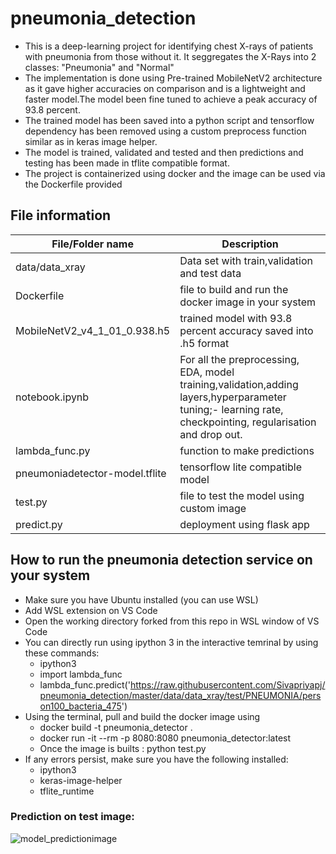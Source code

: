 # pneumonia_detection

* This is a deep-learning project for identifying chest X-rays of patients with pneumonia from those without it. It seggregates the X-Rays into 2 classes: "Pneumonia" and "Normal"
* The implementation is done using Pre-trained MobileNetV2 architecture as it gave higher accuracies on comparison and is a lightweight and faster model.The model been fine tuned to achieve a peak accuracy of 93.8 percent.
* The trained model has been saved into a python script and tensorflow dependency has been removed using a custom preprocess function similar as in keras image helper.
* The model is trained, validated and tested and then predictions and testing has been made in tflite compatible format.
* The project is containerized using docker and the image can be used via the Dockerfile provided

## File information
|File/Folder name|Description|
|---|--
|data/data_xray|Data set with train,validation and test data|
|Dockerfile|file to build and run the docker image in your system|
|MobileNetV2_v4_1_01_0.938.h5|trained model with 93.8 percent accuracy saved into .h5 format|
|notebook.ipynb|For all the preprocessing, EDA, model training,validation,adding layers,hyperparameter tuning;- learning rate, checkpointing, regularisation and drop out.|
|lambda_func.py|function to make predictions|
|pneumoniadetector-model.tflite|tensorflow lite compatible model|
|test.py|file to test the model using custom image|
|predict.py|deployment using flask app|
## How to run the pneumonia detection service on your system
* Make sure you have Ubuntu installed (you can use WSL)
* Add WSL extension on VS Code 
* Open the working directory forked from this repo in WSL window of VS Code
* You can directly run using ipython 3 in the interactive temrinal by using these commands:
     * ipython3
     * import lambda_func
     * lambda_func.predict('https://raw.githubusercontent.com/Sivapriyapj/pneumonia_detection/master/data/data_xray/test/PNEUMONIA/person100_bacteria_475')
* Using the terminal, pull and build the docker image using
     * docker build -t pneumonia_detector .
     * docker run -it --rm -p 8080:8080 pneumonia_detector:latest
     * Once the image is builts : python test.py
* If any errors persist, make sure you have the following installed:
     * ipython3
     * keras-image-helper
     * tflite_runtime
### Prediction on test image:     
![model_predictionimage](https://user-images.githubusercontent.com/86096781/208323414-93fd0b69-aafc-4c57-92d8-bc03f708c91b.png)
